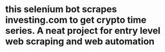 # this selenium bot scrapes investing.com to get crypto time series. A neat project for entry level web scraping and web automation
